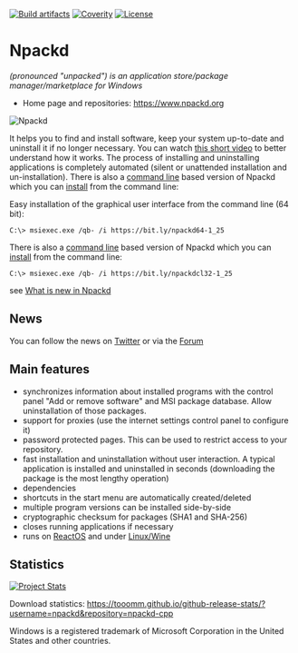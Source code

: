 [![Build artifacts](https://ci.appveyor.com/api/projects/status/github/npackd/npackd-cpp)](https://ci.appveyor.com/project/tim-lebedkov/npackd-cpp)
[![Coverity](https://scan.coverity.com/projects/4151/badge.svg?flat=1)](https://scan.coverity.com/projects/4151?tab=overview)
[![License](http://img.shields.io/badge/license-GPL%203.0-blue.svg?style=flat)](http://choosealicense.com/licenses/gpl-3.0/)

# Npackd

_(pronounced "unpacked") is an application store/package manager/marketplace for Windows_

* Home page and repositories: https://www.npackd.org

![Npackd](http://www.npackd.org/Npackd.png)

It helps you to find and install software, keep your system up-to-date and uninstall it if no longer necessary. You can watch [this short video](https://www.youtube.com/watch?v=ZLJ8sv6siKQ) to better understand how it works. The process of installing and uninstalling applications is completely automated (silent or unattended installation and un-installation). There is also a [command line](https://github.com/npackd/npackd/wiki/CommandLine) based version of Npackd which you can [install](https://github.com/npackd/npackd/wiki/CommandLineInstallation) from the command line: 

Easy installation of the graphical user interface from the command line (64 bit):

```Batchfile
C:\> msiexec.exe /qb- /i https://bit.ly/npackd64-1_25
```

There is also a [command line](https://github.com/npackd/npackd/wiki/CommandLine) based version of Npackd which you can [install](https://github.com/npackd/npackd/wiki/CommandLineInstallation) from the command line: 

```Batchfile
C:\> msiexec.exe /qb- /i https://bit.ly/npackdcl32-1_25
```

see [What is new in Npackd](https://github.com/npackd/npackd/wiki/ChangeLog)

## News
You can follow the news on [Twitter](http://twitter.com/Npackd) or via the [Forum](https://groups.google.com/forum/#!forum/npackd)

## Main features
  * synchronizes information about installed programs with the control panel "Add or remove software" and MSI package database. Allow uninstallation of those packages. 
  * support for proxies (use the internet settings control panel to configure it)
  * password protected pages. This can be used to restrict access to your repository.
  * fast installation and uninstallation without user interaction. A typical application is installed and uninstalled in seconds (downloading the package is the most lengthy operation)
  * dependencies
  * shortcuts in the start menu are automatically created/deleted
  * multiple program versions can be installed side-by-side
  * cryptographic checksum for packages (SHA1 and SHA-256)
  * closes running applications if necessary
  * runs on [ReactOS](https://www.youtube.com/watch?v=m7o5e-RhY64) and under [Linux/Wine](https://groups.google.com/forum/#!searchin/npackd/wine%7Csort:relevance/npackd/9LSMzh_0LnQ/-LFL_nKJDAAJ)

## Statistics
[![Project Stats](https://www.openhub.net/p/windows-package-manager/widgets/project_thin_badge.gif)](https://www.openhub.net/p/windows-package-manager)

Download statistics: https://tooomm.github.io/github-release-stats/?username=npackd&repository=npackd-cpp

Windows is a registered trademark of Microsoft Corporation in the United States and other countries.

